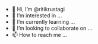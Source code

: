 - 👋 Hi, I’m @ritikrustagi
- 👀 I’m interested in ...
- 🌱 I’m currently learning ...
- 💞️ I’m looking to collaborate on ...
- 📫 How to reach me ...

<!---
ritikrustagi/ritikrustagi is a ✨ special ✨ repository because its `README.md` (this file) appears on your GitHub profile.
You can click the Preview link to take a look at your changes.
--->
